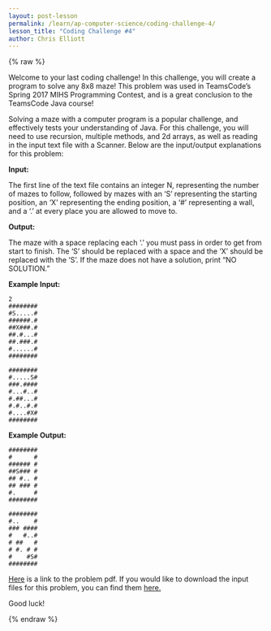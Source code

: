 ```yaml
---
layout: post-lesson
permalink: /learn/ap-computer-science/coding-challenge-4/
lesson_title: "Coding Challenge #4"
author: Chris Elliott
---
```



<script src="/questions.js"></script>

{% raw %}

Welcome to your last coding challenge! In this challenge, you will create a program to solve any 8x8 maze! This problem was used in TeamsCode’s Spring 2017 MIHS Programming Contest, and is a great conclusion to the TeamsCode Java course!

Solving a maze with a computer program is a popular challenge, and effectively tests your understanding of Java. For this challenge, you will need to use recursion, multiple methods, and 2d arrays, as well as reading in the input text file with a Scanner. Below are the input/output explanations for this problem:

**Input:**

The first line of the text file contains an integer N, representing the number of mazes to follow, followed by mazes with an ‘S’ representing the starting position, an ‘X’ representing the ending position, a ‘#’ representing a wall, and a ‘.’ at every place you are allowed to move to. 

**Output:**

The maze with a space replacing each ‘.’ you must pass in order to get from start to finish. The ‘S’ should be replaced with a space and the ‘X’ should be replaced with the ‘S’. If the maze does not have a solution, print “NO SOLUTION.”


**Example Input:**

<pre><code>2
########  
#S.....#   
######.#  
##X###.#   
##.#...#  
##.###.#  
#......#  
########  

########  
#.....S#  
###.####   
#...#..#  
#.##...#   
#.#..#.#   
#....#X#  
########
</code></pre>

**Example Output:**

<pre><code>########  
#      #  
###### #  
##S### #   
## #.. #  
## ### #    
#.     #  
########  
 
########  
#..    #  
### ####    
#   #..#  
# ##   #  
# #. # #  
#    #S#  
########  
</code></pre>


<a class="a" href="/assets/problem_pdfs/underground_maze.pdf">Here</a> is a link to the problem pdf. If you would like to download the input files for this problem, you can find them <a class="a" href="/assets/problem_pdfs/all_problems.zip">here. </a>

Good luck!

{% endraw %}
